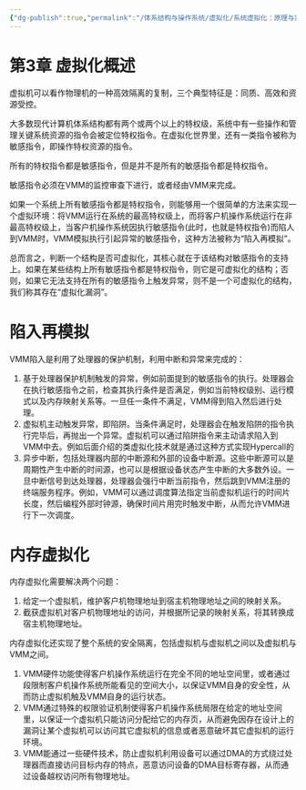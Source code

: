 ```yaml
---
{"dg-publish":true,"permalink":"/体系结构与操作系统/虚拟化/系统虚拟化：原理与实现/第3章 虚拟化概述/","dgPassFrontmatter":true}
---
```



# 第3章 虚拟化概述

虚拟机可以看作物理机的一种高效隔离的复制，三个典型特征是：同质、高效和资源受控。

大多数现代计算机体系结构都有两个或两个以上的特权级，系统中有一些操作和管理关键系统资源的指令会被定位特权指令。在虚拟化世界里，还有一类指令被称为敏感指令，即操作特权资源的指令。

所有的特权指令都是敏感指令，但是并不是所有的敏感指令都是特权指令。

敏感指令必须在VMM的监控审查下进行，或者经由VMM来完成。

如果一个系统上所有敏感指令都是特权指令，则能够用一个很简单的方法来实现一个虚拟环境：将VMM运行在系统的最高特权级上，而将客户机操作系统运行在非最高特权级上，当客户机操作系统因执行敏感指令(此时，也就是特权指令)而陷人到VMM时，VMM模拟执行引起异常的敏感指令，这种方法被称为“陷入再模拟”。

总而言之，判断一个结构是否可虚拟化，其核心就在于该结构对敏感指令的支持上。如果在某些结构上所有敏感指令都是特权指令，则它是可虚拟化的结构；否则，如果它无法支持在所有的敏感指令上触发异常，则不是一个可虚拟化的结构，我们称其存在“虚拟化漏洞”。

# 陷入再模拟

VMM陷入是利用了处理器的保护机制，利用中断和异常来完成的：

1. 基于处理器保护机制触发的异常，例如前面提到的敏感指令的执行。处理器会在执行敏感指令之前，检查其执行条件是否满足，例如当前特权级别、运行模式以及内存映射关系等。一旦任一条件不满足，VMM得到陷入然后进行处理。
1. 虚拟机主动触发异常，即陷阱。当条件满足时，处理器会在触发陷阱的指令执行完毕后，再抛出一个异常。虚拟机可以通过陷阱指令来主动请求陷入到VMM中去。例如后面介绍的类虚拟化技术就是通过这种方式实现Hypercall的
1. 异步中断，包括处理器内部的中断源和外部的设备中断源。这些中断源可以是周期性产生中断的时间源，也可以是根据设备状态产生中断的大多数外设。一旦中断信号到达处理器，处理器会强行中断当前指令，然后跳到VMM注册的终端服务程序。例如，VMM可以通过调度算法指定当前虚拟机运行的时间片长度，然后编程外部时钟源，确保时间片用完时触发中断，从而允许VMM进行下一次调度。

# 内存虚拟化

内存虚拟化需要解决两个问题：

1. 给定一个虚拟机，维护客户机物理地址到宿主机物理地址之间的映射关系。
1. 截获虚拟机对客户机物理地址的访问，并根据所记录的映射关系，将其转换成宿主机物理地址。



内存虚拟化还实现了整个系统的安全隔离，包括虚拟机与虚拟机之间以及虚拟机与 VMM之间。

1. VMM硬件功能使得客户机操作系统运行在完全不同的地址空间里，或者通过段限制客户机操作系统所能看见的空间大小，以保证VMM自身的安全性，从而防止虚拟机触及VMM自身的运行状态。
1. VMM通过特殊的权限验证机制使得客户机操作系统局限在给定的地址空间里，以保证一个虚拟机只能访问分配给它的内存页，从而避免因存在设计上的漏洞让某个虚拟机可以访问其它虚拟机的信息或者恶意破坏其它虚拟机的运行环境。
1. VMM能通过一些硬件技术，防止虚拟机利用设备可以通过DMA的方式绕过处理器而直接访问目标内存的特点，恶意访问设备的DMA目标寄存器，从而通过设备越权访问所有物理地址。



